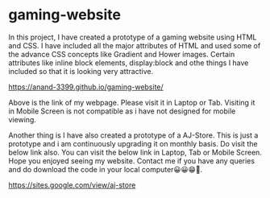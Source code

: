 # gaming-website
In this project, I have created a prototype of a gaming website using HTML and CSS.
I have included all the major attributes of HTML and used some of the advance CSS concepts like Gradient and Hower images. Certain attributes like inline block elements, display:block
and othe things I have included so that it is looking very attractive.

https://anand-3399.github.io/gaming-website/

Above is the link of my webpage. Please visit it in Laptop or Tab. Visiting it in Mobile Screen is not compatible as i have not designed for mobile viewing.

Another thing is I have also created a prototype of a AJ-Store. This is just a prototype and i am continuously upgrading it on monthly basis.
Do visit the below link also. You can visit the below link in Laptop, Tab or Mobile Screen. Hope you enjoyed seeing my website. 
Contact me if you have any queries and do download the code in your local computer😀😀😁🙂.

https://sites.google.com/view/aj-store
